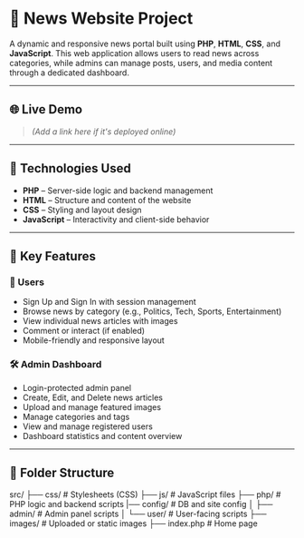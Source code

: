 # 📰 News Website Project

A dynamic and responsive news portal built using **PHP**, **HTML**, **CSS**, and **JavaScript**. This web application allows users to read news across categories, while admins can manage posts, users, and media content through a dedicated dashboard.

---

## 🌐 Live Demo
> _(Add a link here if it's deployed online)_

---

## 🧰 Technologies Used

- **PHP** – Server-side logic and backend management
- **HTML** – Structure and content of the website
- **CSS** – Styling and layout design
- **JavaScript** – Interactivity and client-side behavior

---

## 🚀 Key Features

### 👥 Users
- Sign Up and Sign In with session management
- Browse news by category (e.g., Politics, Tech, Sports, Entertainment)
- View individual news articles with images
- Comment or interact (if enabled)
- Mobile-friendly and responsive layout

### 🛠️ Admin Dashboard
- Login-protected admin panel
- Create, Edit, and Delete news articles
- Upload and manage featured images
- Manage categories and tags
- View and manage registered users
- Dashboard statistics and content overview

---

## 📁 Folder Structure

src/
├── css/ # Stylesheets (CSS)
├── js/ # JavaScript files
├── php/ # PHP logic and backend scripts
|── config/ # DB and site config
│ ├── admin/ # Admin panel scripts
│ └── user/ # User-facing scripts
├── images/ # Uploaded or static images
├── index.php # Home page
